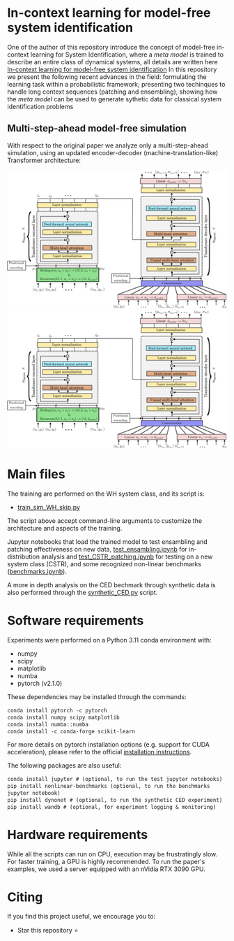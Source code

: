 # In-context learning for model-free system identification

<!-- This repository contains the Python code to reproduce the results of the paper [In-context learning for model-free system identification](http://arxiv.org/abs/2308.13380)
by Matteo Rufolo, Dario Piga, Gabriele Maroni, Marco Forgione. -->

One of the author of this repository introduce the concept of model-free in-context learning for System Identification, where a *meta model* is trained to describe an entire class of dynamical systems, all details are written here  [In-context learning for model-free system identification](http://arxiv.org/abs/2308.13380)
In this repository we present the following recent advances in the field: formulating the learning task within a probabilistic framework; presenting two techinques to handle long context sequences (patching and ensembling), showing how the *meta model* can be used to generate sythetic data for classical system identification problems


## Multi-step-ahead model-free simulation

With respect to the original paper we analyze only a multi-step-ahead simulation, using an updated encoder-decoder (machine-translation-like) Transformer architecture:

![machine-translation-like model-free simulation](fig/encoder_decoder_architecture.png "Generalized multi-step-ahead simulation")
<img src="fig/encoder_decoder_architecture.png"  width="1400">

# Main files

The training are performed on the WH system class, and its script is:

* [train_sim_WH_skip.py](train_sim_WH_skip.py)

The script above accept command-line arguments to customize the architecture and aspects of the training. 

<!-- Trained weights of all the Transformers discussed in the example section of the paper are available as assets in the [v0.3 Release](https://github.com/forgi86/sysid-transformers/releases/tag/v0.3). -->

Jupyter notebooks that load the trained model to test ensambling and patching effectiveness on new data, [test_ensambling.ipynb](test_ensambling.ipynb) for in-distribution analysis and [test_CSTR_patching.ipynb](test_CSTR_patching.ipynb) for testing on a new system class (CSTR), and some recognized non-linear benchmarks ([benchmarks.ipynb](benchmarks.ipynb)).

A more in depth analysis on the CED bechmark through synthetic data is also performed through the [synthetic_CED.py](synthetic_CED.py) script.

# Software requirements
Experiments were performed on a Python 3.11 conda environment with:

 * numpy
 * scipy
 * matplotlib
 * numba
 * pytorch (v2.1.0)
 

These dependencies may be installed through the commands:

```
conda install pytorch -c pytorch
conda install numpy scipy matplotlib
conda install numba::numba
conda install -c conda-forge scikit-learn
```

For more details on pytorch installation options (e.g. support for CUDA acceleration), please refer to the official [installation instructions](https://pytorch.org/get-started/locally/).

The following packages are also useful:

```
conda install jupyter # (optional, to run the test jupyter notebooks)
pip install nonlinear-benchmarks (optional, to run the benchmarks jupyter notebook)
pip install dynonet # (optional, to run the synthetic CED experiment)
pip install wandb # (optional, for experiment logging & monitoring)
```

# Hardware requirements
While all the scripts can run on CPU, execution may be frustratingly slow. For faster training, a GPU is highly recommended.
To run the paper's examples, we used a server equipped with an nVidia RTX 3090 GPU.


# Citing

If you find this project useful, we encourage you to:

* Star this repository :star: 



<!-- * Cite the [paper](https://arxiv.org/abs/2308.13380) 
```
@article{forgione2023from,
  author={Forgione, Marco and Pura, Filippo and Piga, Dario},
  journal={IEEE Control Systems Letters}, 
  title={From System Models to Class Models:
   An In-Context Learning Paradigm}, 
  year={2023},
  volume={7},
  number={},
  pages={3513-3518},
  doi={10.1109/LCSYS.2023.3335036}
}
``` -->
